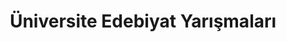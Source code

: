 ---
layout: category
headline: "Üniversite Öğrencileri Edebiyat Yarışmaları"
title: Üniversite Edebiyat Yarışmaları
key: "üniversite"
subline: "üniversite öğrencileri edebiyat yarışmaları 2025, edebiyat yarışmaları, edebiyat yarışması, üniversite yarışmaları"
description: "üniversite öğrencileri edebiyat yarışmaları 2025, edebiyat yarışmaları, edebiyat yarışması, üniversite yarışmaları"
permalink: "universite-ogrencileri-edebiyat-yarismalari/"
---